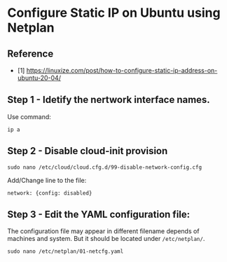 # Configure Static IP on Ubuntu using Netplan

## Reference
- [1] https://linuxize.com/post/how-to-configure-static-ip-address-on-ubuntu-20-04/

## Step 1 - Idetify the nertwork interface names.
Use command:
```
ip a
```

## Step 2 - Disable cloud-init provision
```
sudo nano /etc/cloud/cloud.cfg.d/99-disable-network-config.cfg
```
Add/Change line to the file:
```
network: {config: disabled}
```

## Step 3 - Edit the YAML configuration file:
The configuration file may appear in different filename depends of machines and system.
But it should be located under `/etc/netplan/`.
```
sudo nano /etc/netplan/01-netcfg.yaml
```
